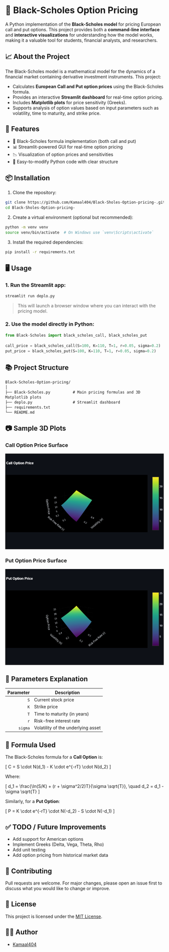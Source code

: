 # 🧠 Black-Scholes Option Pricing

A Python implementation of the **Black-Scholes model** for pricing European call and put options. This project provides both a **command-line interface** and **interactive visualizations** for understanding how the model works, making it a valuable tool for students, financial analysts, and researchers.

## 📈 About the Project

The Black-Scholes model is a mathematical model for the dynamics of a financial market containing derivative investment instruments. This project:

- Calculates **European Call and Put option prices** using the Black-Scholes formula.
- Provides an interactive **Streamlit dashboard** for real-time option pricing.
- Includes **Matplotlib plots** for price sensitivity (Greeks).
- Supports analysis of option values based on input parameters such as volatility, time to maturity, and strike price.

## 🚀 Features

- 🧮 Black-Scholes formula implementation (both call and put)
- 📊 Streamlit-powered GUI for real-time option pricing
- 📉 Visualization of option prices and sensitivities
- 🔧 Easy-to-modify Python code with clear structure

## 📦 Installation

1. Clone the repository:

```bash
git clone https://github.com/Kamaal404/Black-Sholes-Option-pricing-.git
cd Black-Sholes-Option-pricing-
```

2. Create a virtual environment (optional but recommended):

```bash
python -m venv venv
source venv/bin/activate  # On Windows use `venv\Scripts\activate`
```

3. Install the required dependencies:

```bash
pip install -r requirements.txt
```

## 🖥️ Usage

### 1. Run the Streamlit app:

```bash
streamlit run deplo.py
```

> This will launch a browser window where you can interact with the pricing model.

### 2. Use the model directly in Python:

```python
from Black-Scholes import black_scholes_call, black_scholes_put

call_price = black_scholes_call(S=100, K=110, T=1, r=0.05, sigma=0.2)
put_price = black_scholes_put(S=100, K=110, T=1, r=0.05, sigma=0.2)
```

## 📚 Project Structure

```
Black-Scholes-Option-pricing/
│
├── Black-Scholes.py          # Main pricing formulas and 3D Matplotlib plots
├── deplo.py                  # Streamlit dashboard
├── requirements.txt
└── README.md
```

## 📷 Sample 3D Plots

### Call Option Price Surface
![Call Option Plot](3D_Call_Plot.png)  <!-- Placeholder image path -->

### Put Option Price Surface
![Put Option Plot](3D_Put_Plot.png)  <!-- Placeholder image path -->

## 📌 Parameters Explanation

| Parameter | Description                         |
|----------:|-------------------------------------|
| `S`       | Current stock price                 |
| `K`       | Strike price                        |
| `T`       | Time to maturity (in years)         |
| `r`       | Risk-free interest rate             |
| `sigma`   | Volatility of the underlying asset  |

## 🧠 Formula Used

The Black-Scholes formula for a **Call Option** is:

\[
C = S \cdot N(d_1) - K \cdot e^{-rT} \cdot N(d_2)
\]

Where:

\[
d_1 = \frac{\ln(S/K) + (r + \sigma^2/2)T}{\sigma \sqrt{T}}, \quad
d_2 = d_1 - \sigma \sqrt{T}
\]

Similarly, for a **Put Option**:

\[
P = K \cdot e^{-rT} \cdot N(-d_2) - S \cdot N(-d_1)
\]

## ✅ TODO / Future Improvements

- Add support for American options
- Implement Greeks (Delta, Vega, Theta, Rho)
- Add unit testing
- Add option pricing from historical market data

## 🙌 Contributing

Pull requests are welcome. For major changes, please open an issue first to discuss what you would like to change or improve.

## 📄 License

This project is licensed under the [MIT License](LICENSE).

## 👨‍💻 Author

- [Kamaal404](https://github.com/Kamaal404)
